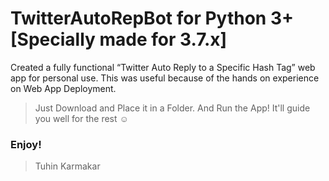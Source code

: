 # TwitterAutoRepBot for Python 3+ [Specially made for 3.7.x]
Created a fully functional “Twitter Auto Reply to a Specific Hash Tag” web app for personal use. This was useful because of the hands on experience on Web App Deployment.

> Just Download and Place it in a Folder. And Run the App! It'll guide you well for the rest ☺

### Enjoy!

> Tuhin Karmakar
